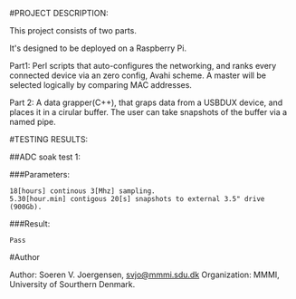 #PROJECT DESCRIPTION:

This project consists of two parts.

It's designed to be deployed on a Raspberry Pi.

Part1:
Perl scripts that auto-configures the networking, and ranks every connected device via an zero config, Avahi scheme. A master will be selected logically by comparing MAC addresses.

Part 2:
A data grapper(C++), that graps data from a USBDUX device, and places it in a cirular buffer. The user can take snapshots of the buffer via a named pipe.

#TESTING RESULTS:

##ADC soak test 1:

###Parameters:

	18[hours] continous 3[Mhz] sampling.
	5.30[hour.min] contigous 20[s] snapshots to external 3.5" drive (900Gb).
	
###Result:

	Pass

#Author

Author: Soeren V. Joergensen, svjo@mmmi.sdu.dk
Organization: MMMI, University of Sourthern Denmark.
